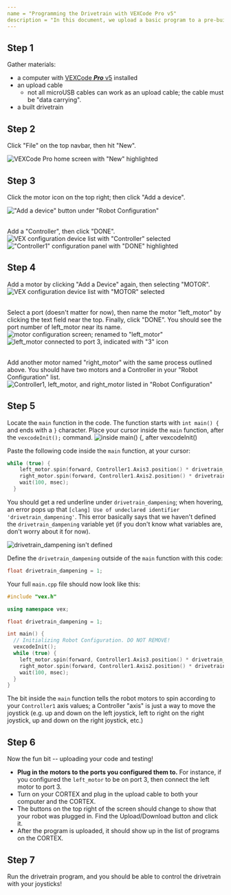 ```yaml
---
name = "Programming the Drivetrain with VEXCode Pro v5"
description = "In this document, we upload a basic program to a pre-built drivetrain to make the robot move with driver control! If you haven't built the drivetrain already, refer to 'Building a Drivetrain'."
---
```


## Step 1

Gather materials:

- a computer with [VEXCode **_Pro_** v5](https://www.vexrobotics.com/vexcode/install/v5) installed
- an upload cable
  - not all microUSB cables can work as an upload cable; the cable must be "data carrying".
- a built drivetrain

## Step 2

Click "File" on the top navbar, then hit "New".

![VEXCode Pro home screen with "New" highlighted](./2-2-1.png)

## Step 3

Click the motor icon on the top right; then click "Add a device".

!["Add a device" button under "Robot Configuration"](./2-3-1.png)

\
Add a "Controller", then click "DONE".
![VEX configuration device list with "Controller" selected](./2-3-2.png)
!["Controller1" configuration panel with "DONE" highlighted](./2-3-3.png)

## Step 4

Add a motor by clicking "Add a Device" again, then selecting "MOTOR".
![VEX configuration device list with "MOTOR" selected](./2-4-1.png)

\
Select a port (doesn't matter for now), then name the motor "left_motor" by clicking the text field near the top. Finally, click "DONE". You should see the port number of left_motor near its name.  
![motor configuration screen; renamed to "left_motor"](./2-4-2.png)
![left_motor connected to port 3, indicated with "3" icon](./2-4-3.png)

\
Add another motor named "right_motor" with the same process outlined above. You should have two motors and a Controller in your "Robot Configuration" list.
![Controller1, left_motor, and right_motor listed in "Robot Configuration"](./2-4-4.png)

## Step 5

Locate the `main` function in the code. The function starts with `int main() {` and ends with a `}` character. Place your cursor inside the `main` function, after the `vexcodeInit();` command.
![inside main() {, after vexcodeInit()](./2-5-1.png)

Paste the following code inside the `main` function, at your cursor:

```cpp
while (true) {
    left_motor.spin(forward, Controller1.Axis3.position() * drivetrain_dampening, percent); //spin drivetrain
    right_motor.spin(forward, Controller1.Axis2.position() * drivetrain_dampening, percent);
    wait(100, msec);
  }
```

You should get a red underline under `drivetrain_dampening`; when hovering, an error pops up that `[clang] Use of undeclared identifier 'drivetrain_dampening'`. This error basically says that we haven't defined the `drivetrain_dampening` variable yet (if you don't know what variables are, don't worry about it for now).

![drivetrain_dampening isn't defined](./2-5-2.png)

Define the `drivetrain_dampening` outside of the `main` function with this code:

```cpp
float drivetrain_dampening = 1;
```

Your full `main.cpp` file should now look like this:

```cpp
#include "vex.h"

using namespace vex;

float drivetrain_dampening = 1;

int main() {
  // Initializing Robot Configuration. DO NOT REMOVE!
  vexcodeInit();
  while (true) {
    left_motor.spin(forward, Controller1.Axis3.position() * drivetrain_dampening, percent); //spin drivetrain
    right_motor.spin(forward, Controller1.Axis2.position() * drivetrain_dampening, percent);
    wait(100, msec);
  }
}
```

The bit inside the `main` function tells the robot motors to spin according to your `Controller1` axis values; a Controller "axis" is just a way to move the joystick (e.g. up and down on the left joystick, left to right on the right joystick, up and down on the right joystick, etc.)

## Step 6

Now the fun bit -- uploading your code and testing!

- **Plug in the motors to the ports you configured them to.** For instance, if you configured the `left_motor` to be on port 3, then connect the left motor to port 3.
- Turn on your CORTEX and plug in the upload cable to both your computer and the CORTEX.
- The buttons on the top right of the screen should change to show that your robot was plugged in. Find the Upload/Download button and click it.
- After the program is uploaded, it should show up in the list of programs on the CORTEX.

## Step 7

Run the drivetrain program, and you should be able to control the drivetrain with your joysticks!
